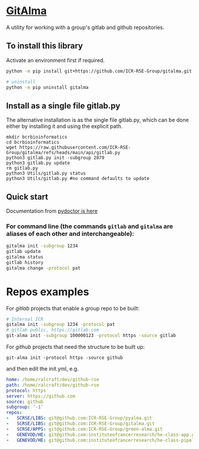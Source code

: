 # [GitAlma](https://github.com/ICR-RSE-Group/gitalma)

A utility for working with a group's gitlab and github repositories.

## To install this library
Activate an environment first if required.
```bash
python -m pip install git+https://github.com/ICR-RSE-Group/gitalma.git

# uninstall
python -m pip uninstall gitalma
```

## Install as a single file gitlab.py
The alternative installation is as the single file gitlab.py, which can be done either by installing it and using the explicit path.
```
mkdir bcrbioinformatics
cd bcrbioinformatics
wget https://raw.githubusercontent.com/ICR-RSE-Group/gitalma/refs/heads/main/api/gitlab.py
python3 gitlab.py init -subgroup 2879
python3 gitlab.py update
rm gitlab.py
python3 Utils/gitlab.py status
python3 Utils/gitlab.py #no command defaults to update
```

## Quick start
Documentation from [pydoctor is here](https://github.com/ICR-RSE-Group/gitalma)

### For command line (the commands `gitlab` and `gitalma` are aliases of each other and interchangeable):
```bash
gitalma init -subgroup 1234
gitlab update
gitalma status
gitlab history
gitalma change -protocol pat 
```

# Repos examples
For *gitlab* projects that enable a group repo to be built:  
```bash
# Internal ICR
gitalma init -subgroup 1234 -protocol pat
# gitlab public, https://gitlab.com
git-alma init -subgroup 100000123 -protocol https -source gitlab
```

For *github* projects that need the structure to be built up:  
```
git-alma init -protocol https -source github
```
and then edit the init.yml, e.g.
```yaml
home: /home/ralcraft/dev/github-rse
path: /home/ralcraft/dev/github-rse
protocol: https
server: https://github.com
source: github
subgroup: '-1'
repos:
-   SCRSE/LIBS: git@github.com:ICR-RSE-Group/pyalma.git
-   SCRSE/LIBS: git@github.com:ICR-RSE-Group/gitalma.git
-   SCRSE/APPS: git@github.com:ICR-RSE-Group/green-alma.git
-   GENEVOD/HE: git@github.com:instituteofcancerresearch/he-class-app.git
-   GENEVOD/HE: git@github.com:instituteofcancerresearch/he-class-pipeline.git
```
